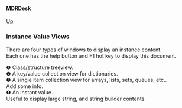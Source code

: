 #### MDRDesk
[Up](../README.md)  
### Instance Value Views   
There are four types of windows to display an instance content.  
Each one has the help button and F1 hot key to display this document.
  
&#x2776; Class/structure treeview.  
&#x2777; A key/value collection view for dictionaries.  
&#x2778; A single item collection view for arrays, lists, sets, queues, etc..  
Add some info.  
&#x2779; An instant value.  
Useful to display large string, and string builder contents.
